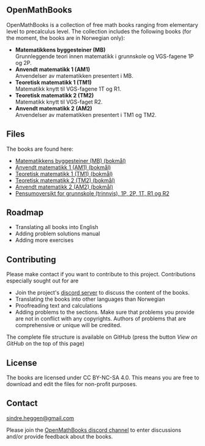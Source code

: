 ## OpenMathBooks

OpenMathBooks is a collection of free math books ranging from elementary level to precalculus level. The collection includes the following books (for the moment, the books are in Norwegian only):
- **Matematikkens byggesteiner (MB)**<br/>
  Grunnleggende teori innen matematikk i grunnskole og VGS-fagene 1P og 2P.
- **Anvendt matematikk 1 (AM1)** <br/>
  Anvendelser av matematikken presentert i MB.
- **Teoretisk matematikk 1 (TM1)** <br/>
  Matematikk knytt til VGS-fagene 1T og R1.
- **Teoretisk matematikk 2 (TM2)** <br/>
  Matematikk knytt til VGS-faget R2.
- **Anvendt matematikk 2 (AM2)** <br/>
  Anvendelser av matematikken presentert i TM1 og TM2.
  
## Files

The books are found here:
- [Matematikkens byggesteiner (MB) (bokmål)](https://drive.google.com/file/d/1WiS51PH0V7FKyO-XZSedae_IfhTOfCaH/view?usp=sharing)
- [Anvendt matematikk 1 (AM1) (bokmål)](https://drive.google.com/file/d/1dwh-TgFX1BxHFfOOOk6WVjYAX56Q9LOZ/view?usp=sharing)
- [Teoretisk matematikk 1 (TM1) (bokmål)](https://drive.google.com/file/d/1JJQBkm5yuZ1IaA2lHR1_lQgkqQe6WUgP/view?usp=sharing)
- [Teoretisk matematikk 2 (TM2) (bokmål)](https://drive.google.com/file/d/1x3XitDqHoekOpJlexEd6hCjNZI9pcckH/view?usp=sharing)  
- [Anvendt matematikk 2 (AM2) (bokmål)](https://drive.google.com/file/d/1AyJLyizhYbwCte_vJyA3pVZh8Ro-h3oF/view?usp=sharing) 
- [Pensumoversikt for grunnskole (trinnvis), 1P, 2P, 1T, R1 og R2](https://github.com/sindrsh/openmathbooks/blob/main/ekstra/pensum/pensum.pdf)

## Roadmap
- Translating all books into English
- Adding problem solutions manual
- Adding more exercises

## Contributing
Please make contact if you want to contribute to this project. Contributions especially sought out for are
- Join the project's [discord server](https://discord.gg/jz9mPjkCNb) to discuss the content of the books.
- Translating the books into other languages than Norwegian
- Proofreading text and calculations
- Adding problems to the sections. Make sure that problems you provide are not in conflict with any copyrights. Authors of problems that are comprehensive or unique will be credited.

The complete file structure is available on GitHub (press the button _View on GitHub_ on the top of this page)
## License
The books are licensed under CC BY-NC-SA 4.0. This means you are free to download and edit the files for non-profit purposes.

## Contact
sindre.heggen@gmail.com

Please join the [OpenMathBooks discord channel](https://discord.gg/jz9mPjkCNb) to enter discussions and/or provide feedback about the books.
